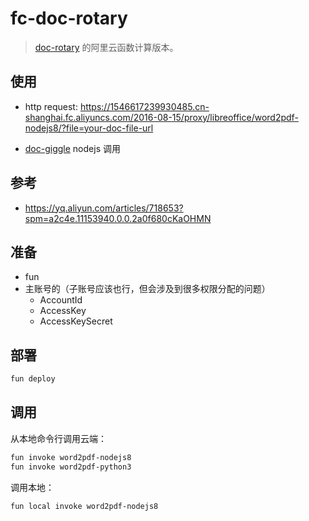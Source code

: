 # fc-doc-rotary

> [doc-rotary](https://github.com/Jeff-Tian/doc-rotary) 的阿里云函数计算版本。


## 使用

- http request:
https://1546617239930485.cn-shanghai.fc.aliyuncs.com/2016-08-15/proxy/libreoffice/word2pdf-nodejs8/?file=your-doc-file-url

- [doc-giggle](https://github.com/Jeff-Tian/doc-giggle)
nodejs 调用

## 参考

- https://yq.aliyun.com/articles/718653?spm=a2c4e.11153940.0.0.2a0f680cKaOHMN

## 准备

- fun
- 主账号的（子账号应该也行，但会涉及到很多权限分配的问题）
  - AccountId
  - AccessKey
  - AccessKeySecret

## 部署

```bash
fun deploy
```

## 调用

从本地命令行调用云端：

```bash
fun invoke word2pdf-nodejs8
fun invoke word2pdf-python3
```

调用本地：

```bash
fun local invoke word2pdf-nodejs8
```
